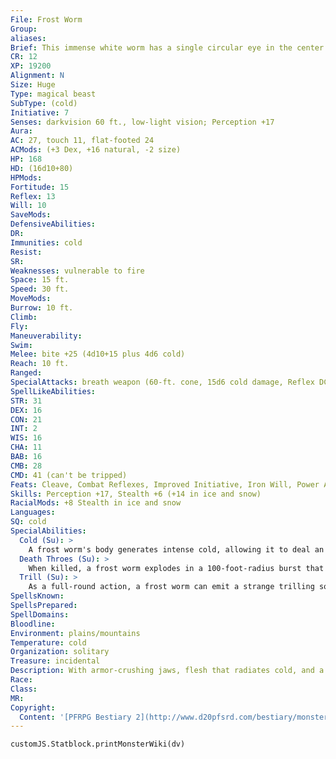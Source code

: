 ```yaml
---
File: Frost Worm
Group: 
aliases: 
Brief: This immense white worm has a single circular eye in the center of its head. Wisps of icy fog waft up from between its mandibles.
CR: 12
XP: 19200
Alignment: N
Size: Huge
Type: magical beast
SubType: (cold)
Initiative: 7
Senses: darkvision 60 ft., low-light vision; Perception +17
Aura: 
AC: 27, touch 11, flat-footed 24
ACMods: (+3 Dex, +16 natural, -2 size)
HP: 168
HD: (16d10+80)
HPMods: 
Fortitude: 15
Reflex: 13
Will: 10
SaveMods: 
DefensiveAbilities: 
DR: 
Immunities: cold
Resist: 
SR: 
Weaknesses: vulnerable to fire
Space: 15 ft.
Speed: 30 ft.
MoveMods: 
Burrow: 10 ft.
Climb: 
Fly: 
Maneuverability: 
Swim: 
Melee: bite +25 (4d10+15 plus 4d6 cold)
Reach: 10 ft.
Ranged: 
SpecialAttacks: breath weapon (60-ft. cone, 15d6 cold damage, Reflex DC 23 half, usable once per hour), death throes, trill
SpellLikeAbilities: 
STR: 31
DEX: 16
CON: 21
INT: 2
WIS: 16
CHA: 11
BAB: 16
CMB: 28
CMD: 41 (can't be tripped)
Feats: Cleave, Combat Reflexes, Improved Initiative, Iron Will, Power Attack, Skill Focus (Perception), Stand Still, Weapon Focus (bite)
Skills: Perception +17, Stealth +6 (+14 in ice and snow)
RacialMods: +8 Stealth in ice and snow
Languages: 
SQ: cold
SpecialAbilities:
  Cold (Su): >
    A frost worm's body generates intense cold, allowing it to deal an additional 4d6 cold damage with its bite attack. Any creature that attacks a frost worm with an unarmed strike or a natural weapon takes 1d6 points of cold damage per successful hit. A creature that grapples or is grappled by a frost worm takes 4d6 points of cold damage per round the grapple is maintained.
  Death Throes (Su): >
    When killed, a frost worm explodes in a 100-foot-radius burst that deals 12d6 cold damage and 8d6 piercing damage (DC 23 Reflex half ). The save DC is Constitution-based.
  Trill (Su): >
    As a full-round action, a frost worm can emit a strange trilling sound that affects all creatures within a 100-foot radius.  Creatures must succeed on a DC 18 Will save or be fascinated for as long as the worm continues to trill (the frost worm can maintain this trill by concentrating). Once a creature has resisted or broken the effect, it cannot be affected again by that same frost worm's trill for 24 hours. This is a sonic mind-affecting effect. The save DC is Charisma-based.
SpellsKnown: 
SpellsPrepared: 
SpellDomains: 
Bloodline: 
Environment: plains/mountains
Temperature: cold
Organization: solitary
Treasure: incidental
Description: With armor-crushing jaws, flesh that radiates cold, and a terrible keening cry capable of holding creatures fascinated, frost worms are apex predators of the frozen tundra and glaciers. In the frost worms' far-reaching hunting grounds, they fear only the remorhaz, for the heat generated by an enraged remorhaz causes intense pain to a frost worm.  This extreme aversion to heat, as well as its freezing touch and devastating breath weapon, stems from an unusual facet of frost worm physiology-veins that run with magically cold blood. This creature's ichor is clear, but infused with such sub-freezing temperatures that the monster's flesh can freeze water in the skin of creatures that touch it. When a frost worm dies, this magical energy dissipates, and both blood and muscle immediately freeze solid and then explode into a catastrophic barrage of icy shrapnel. As a result, even those predators that might legitimately prey upon the burrowing monstrosities tend to leave frost worms well enough alone.  An adult frost worm measures 35 feet long and weighs 8,000 pounds.
Race: 
Class: 
MR: 
Copyright:
  Content: '[PFRPG Bestiary 2](http://www.d20pfsrd.com/bestiary/monster-listings/magical-beasts/frost-worm)'
---
```

```dataviewjs
customJS.Statblock.printMonsterWiki(dv)
```
